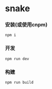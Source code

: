 # snake

### 安装(或使用cnpm)
```shell
npm i
```
### 开发
```shell
npm run dev
```
### 构建
```shell
npm run build
```